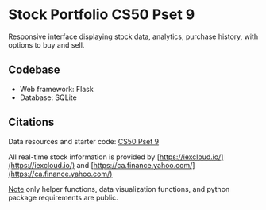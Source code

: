  # Stock Portfolio CS50 Pset 9

Responsive interface displaying stock data, analytics, purchase history, with options to buy and sell.

## Codebase

* Web framework: Flask
* Database: SQLite

## Citations

Data resources and starter code: [CS50 Pset 9](https://cs50.harvard.edu/x/2023/psets/9/finance/)

All real-time stock information is provided by [https://iexcloud.io/](https://iexcloud.io/) and [https://ca.finance.yahoo.com/](https://ca.finance.yahoo.com/)

[Note](https://cs50.harvard.edu/x/2023/honesty/) only helper functions, data visualization functions, and python package requirements are public.

